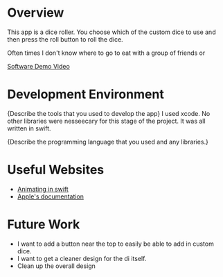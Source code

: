 # Overview


This app is a dice roller. You choose which of the custom dice to use and then press the roll button to roll the dice.


Often times I don't know where to go to eat with a group of friends or

[Software Demo Video](https://youtu.be/MApMVUne_3Q)

# Development Environment

{Describe the tools that you used to develop the app}
I used xcode. No other libraries were nesseecary for this stage of the project. It was all written in swift.

{Describe the programming language that you used and any libraries.}

# Useful Websites
* [Animating in swift](http://url.link.goes.here)
* [Apple's documentation](https://developer.apple.com/tutorials/swiftui/animating-views-and-transitions)

# Future Work
* I want to add a button near the top to easily be able to add in custom dice.
* I want to get a cleaner design for the di itself.
* Clean up the overall design
